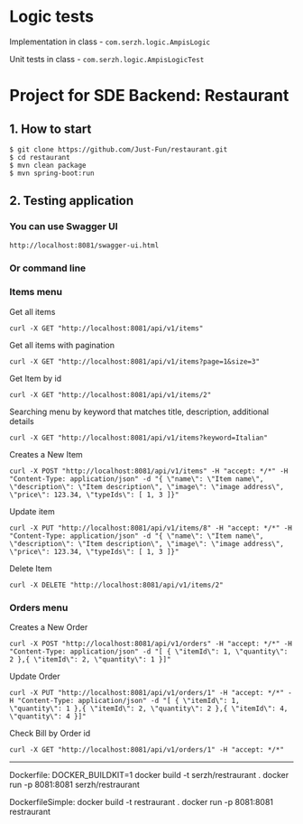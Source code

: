 # Logic tests

Implementation in class - ```com.serzh.logic.AmpisLogic```

Unit tests in class - ```com.serzh.logic.AmpisLogicTest```

# Project for SDE Backend: Restaurant


## 1. How to start
```
$ git clone https://github.com/Just-Fun/restaurant.git
$ cd restaurant
$ mvn clean package
$ mvn spring-boot:run
```

## 2. Testing application

### You can use Swagger UI
```
http://localhost:8081/swagger-ui.html
```

### Or command line

### Items menu

Get all items

```
curl -X GET "http://localhost:8081/api/v1/items"
```

Get all items with pagination
```
curl -X GET "http://localhost:8081/api/v1/items?page=1&size=3"
```

Get Item by id
```
curl -X GET "http://localhost:8081/api/v1/items/2"
```

Searching menu by keyword that matches title, description, additional details
```
curl -X GET "http://localhost:8081/api/v1/items?keyword=Italian"
```

Creates a New Item
```
curl -X POST "http://localhost:8081/api/v1/items" -H "accept: */*" -H "Content-Type: application/json" -d "{ \"name\": \"Item name\", \"description\": \"Item description\", \"image\": \"image address\", \"price\": 123.34, \"typeIds\": [ 1, 3 ]}"
```

Update item
```
curl -X PUT "http://localhost:8081/api/v1/items/8" -H "accept: */*" -H "Content-Type: application/json" -d "{ \"name\": \"Item name\", \"description\": \"Item description\", \"image\": \"image address\", \"price\": 123.34, \"typeIds\": [ 1, 3 ]}"
```

Delete Item
```
curl -X DELETE "http://localhost:8081/api/v1/items/2"
```


### Orders menu

Creates a New Order
```
curl -X POST "http://localhost:8081/api/v1/orders" -H "accept: */*" -H "Content-Type: application/json" -d "[ { \"itemId\": 1, \"quantity\": 2 },{ \"itemId\": 2, \"quantity\": 1 }]"
```

Update Order
```
curl -X PUT "http://localhost:8081/api/v1/orders/1" -H "accept: */*" -H "Content-Type: application/json" -d "[ { \"itemId\": 1, \"quantity\": 1 },{ \"itemId\": 2, \"quantity\": 2 },{ \"itemId\": 4, \"quantity\": 4 }]"
```
Check Bill by Order id
```
curl -X GET "http://localhost:8081/api/v1/orders/1" -H "accept: */*"
```


--------------------

Dockerfile:
DOCKER_BUILDKIT=1 docker build -t serzh/restraurant .
docker run -p 8081:8081 serzh/restraurant

DockerfileSimple:
docker build -t restraurant .
docker run -p 8081:8081 restraurant